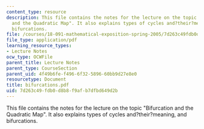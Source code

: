 ```yaml
---
content_type: resource
description: This file contains the notes for the lecture on the topic "Bifurcation
  and the Quadratic Map". It also explains types of cycles and?their?meaning, and
  bifurcations.
file: /courses/18-091-mathematical-exposition-spring-2005/7d263c49fdb0d8b8f9afb7dfbd649d2b_bifurcations.pdf
file_type: application/pdf
learning_resource_types:
- Lecture Notes
ocw_type: OCWFile
parent_title: Lecture Notes
parent_type: CourseSection
parent_uid: 4f49b6fe-f496-6f32-5896-60bb9d27e8e0
resourcetype: Document
title: bifurcations.pdf
uid: 7d263c49-fdb0-d8b8-f9af-b7dfbd649d2b
---
```

This file contains the notes for the lecture on the topic "Bifurcation and the Quadratic Map". It also explains types of cycles and?their?meaning, and bifurcations.

